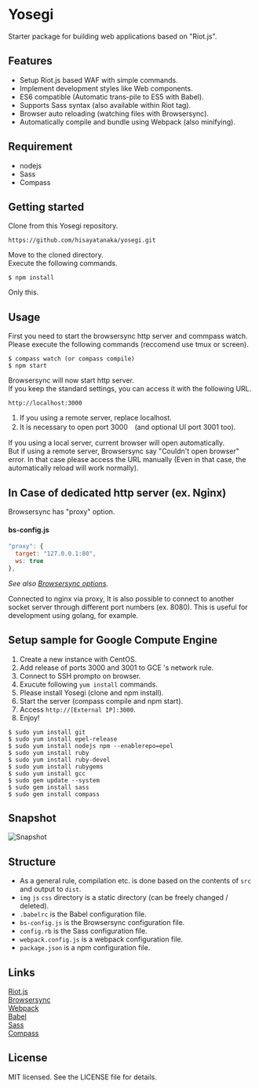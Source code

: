 # Yosegi

Starter package for building web applications based on "Riot.js".

## Features

* Setup Riot.js based WAF with simple commands.
* Implement development styles like Web components.
* ES6 compatible (Automatic trans-pile to ES5 with Babel).
* Supports Sass syntax (also available within Riot tag).
* Browser auto reloading (watching files with Browsersync).
* Automatically compile and bundle using Webpack (also minifying).

## Requirement

* nodejs
* Sass
* Compass

## Getting started

Clone from this Yosegi repository.

```
https://github.com/hisayatanaka/yosegi.git
```

Move to the cloned directory.  
Execute the following commands.

```
$ npm install
```

Only this.

## Usage

First you need to start the browsersync http server and commpass watch.  
Please execute the following commands (reccomend use tmux or screen).

```
$ compass watch (or compass compile)
$ npm start
```

Browsersync will now start http server.  
If you keep the standard settings, you can access it with the following URL.

```
http://localhost:3000
```

1. If you using a remote server, replace localhost.
2. It is necessary to open port 3000　(and optional UI port 3001 too).

If you using a local server, current browser will open automatically.  
But if using a remote server, Browsersync say "Couldn't open browser" error. In that case please access the URL manually (Even in that case, the automatically reload will work normally).

## In Case of dedicated http server (ex. Nginx)

Browsersync has "proxy" option.  

#### bs-config.js

```js:bs-config.js
"proxy": {
  target: "127.0.0.1:80",
  ws: true
},
```
_See also [Browsersync options](https://www.browsersync.io/docs/options#option-proxy)._

Connected to nginx via proxy, 
It is also possible to connect to another socket server through different port numbers (ex. 8080). This is useful for development using golang, for example.

## Setup sample for Google Compute Engine

1. Create a new instance with CentOS.
2. Add release of ports 3000 and 3001 to GCE 's network rule. 
3. Connect to SSH prompto on browser.
4. Exucute following `yum install` commands.
5. Please install Yosegi (clone and npm install).
6. Start the server (compass compile and npm start).
7. Access `http://[External IP]:3000`.
8. Enjoy!

```
$ sudo yum install git
$ sudo yum install epel-release
$ sudo yum install nodejs npm --enablerepo=epel
$ sudo yum install ruby
$ sudo yum install ruby-devel
$ sudo yum install rubygems
$ sudo yum install gcc
$ sudo gem update --system
$ sudo gem install sass
$ sudo gem install compass
```

## Snapshot

![Snapshot](https://github.com/hisayatanaka/yosegi/wiki/img/yosegi_screen.png "Snapshot")

## Structure

* As a general rule, compilation etc. is done based on the contents of `src` and output to `dist`.
* `img` `js` `css` directory is a static directory (can be freely changed / deleted).
* `.babelrc` is the Babel configuration file.
* `bs-config.js` is the Browsersync configuration file.
* `config.rb` is the Sass configuration file.
* `webpack.config.js` is a webpack configuration file.
* `package.json` is a npm configuration file.

## Links

[Riot.js](http://riotjs.com/v2/ja/ "Riot.js")  
[Browsersync](https://www.browsersync.io/ "Browsersync")  
[Webpack](https://webpack.github.io/ "Webpack")  
[Babel](https://babeljs.io/ "Babel")  
[Sass](http://sass-lang.com/ "Sass")  
[Compass](http://compass-style.org/ "Compass")

## License

MIT licensed. See the LICENSE file for details.
